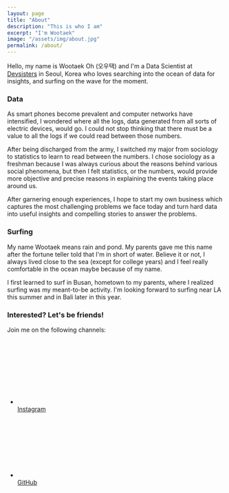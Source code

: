 ```yaml
---
layout: page
title: "About"
description: "This is who I am"
excerpt: "I'm Wootaek"
image: "/assets/img/about.jpg"
permalink: /about/
---
```


Hello, my name is Wootaek Oh (오우택) and I'm a Data Scientist at [Devsisters](http://en.wikipedia.org/wiki/Devsisters) in Seoul, Korea who loves searching into the ocean of data for insights, and surfing on the wave for the moment.

### Data

As smart phones become prevalent and computer networks have intensified, I wondered where all the logs, data generated from all sorts of electric devices, would go. I could not stop thinking that there must be a value to all the logs if we could read between those numbers.

After being discharged from the army, I switched my major from sociology to statistics to learn to read between the numbers. I chose sociology as a freshman because I was always curious about the reasons behind various social phenomena, but then I felt statistics, or the numbers, would provide more objective and precise reasons in explaining the events taking place around us.

After garnering enough experiences, I hope to start my own business which captures the most challenging problems we face today and turn hard data into useful insights and compelling stories to answer the problems.

### Surfing

My name Wootaek means rain and pond. My parents gave me this name after the fortune teller told that I'm in short of water. Believe it or not, I always lived close to the sea (except for college years) and I feel really comfortable in the ocean maybe because of my name.  

I first learned to surf in Busan, hometown to my parents, where I realized surfing was my meant-to-be activity. I'm looking forward to surfing near LA this summer and in Bali later in this year.

### Interested? Let's be friends!

Join me on the following channels:

<!-- Social links -->
<ul class="social-links">
  <li>
     <a rel="me" href="//instagram.com/bluetofu.oh">
      <span class="svg-icon svg-baseline" aria-hidden="true">
        <svg><use xlink:href="/assets/icons/icons.min.svg#icon-instagram"></use></svg>
      </span><br><span class="label">Instagram</span>
    </a>
  </li>
  <li>
    <a rel="me" href="//github.com/bluetofu">
      <span class="svg-icon svg-baseline" aria-hidden="true">
        <svg><use xlink:href="/assets/icons/icons.min.svg#icon-github"></use></svg>
      </span><br><span class="label">GitHub</span>
    </a>
  </li>
</ul>

<!--
### Licensing

Except as otherwise noted, the content of this site is licensed under the <a rel="license cc:license" href="//creativecommons.org/licenses/by/4.0/">Creative Commons Attribution 4.0 International license</a>, and code samples are licensed under the <a rel="license" href="//raw.githubusercontent.com/MilanAryal/milanaryal.github.io/master/LICENSE">MIT license</a>.
-->
